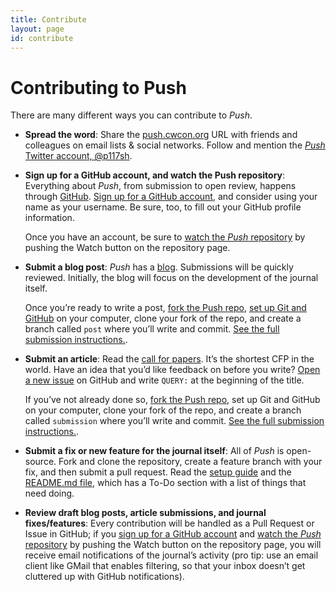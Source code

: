 ```yaml
---
title: Contribute
layout: page
id: contribute
---
```


# Contributing to Push

There are many different ways you can contribute to *Push*.

* **Spread the word**: Share the [push.cwcon.org](http://push.cwcon.org/) URL with friends and
  colleagues on email lists & social networks.
  Follow and mention the [*Push* Twitter account, @p117sh](http://twitter.com/p117sh).

* **Sign up for a GitHub account, and watch the Push repository**: Everything
  about *Push*, from submission to open review, happens through [GitHub](http://github.com). [Sign
  up for a GitHub account](https://github.com/signup/free), and consider using your name as your
  username. Be sure, too, to fill out your GitHub profile information.

  Once you have an account, be sure to [watch the *Push* repository](https://github.com/cwcon/push)
  by pushing the Watch button on the repository page.

* **Submit a blog post**: *Push* has a [blog](/blog/). Submissions will be quickly reviewed.
  Initially, the blog will focus on the development of the journal itself.

  Once you’re ready to write a post, [fork the Push repo](https://github.com/cwcon/push/fork),
  [set up Git and GitHub](https://help.github.com/articles/set-up-git) on your computer, clone your
  fork of the repo, and create a branch called `post` where you’ll write and commit.
  [See the full submission instructions.](/blog/instructions.html).

* **Submit an article**: Read the [call for papers](/cfp.html). It’s the shortest CFP in the world.
  Have an idea that you’d like feedback on before you write?
  [Open a new issue](https://github.com/cwcon/push/issues/new) on GitHub and write `QUERY:`
  at the beginning of the title.

  If you’ve not already done so, [fork the Push repo](https://github.com/cwcon/push/fork),
  set up Git and GitHub on your computer, clone your fork of the repo, and create a branch called
  `submission` where you’ll write and commit.
  [See the full submission instructions.](instructions.html).

* **Submit a fix or new feature for the journal itself**: All of *Push* is open-source. Fork and
  clone the repository, create a feature branch with your fix, and then submit a pull request. Read
  the [setup guide](/setup/) and the [README.md file](https://github.com/cwcon/push#readme),
  which has a To-Do section with a list of things that need doing.

* **Review draft blog posts, article submissions, and journal fixes/features**: Every contribution
  will be handled as a Pull Request or Issue in GitHub; if you
  [sign up for a GitHub account](https://github.com/signup/free) and
  [watch the *Push* repository](https://github.com/cwcon/push)
  by pushing the Watch button on the repository page, you will receive email notifications of
  the journal’s activity (pro tip: use an email client like GMail that enables filtering, so
  that your inbox doesn’t get cluttered up with GitHub notifications).
